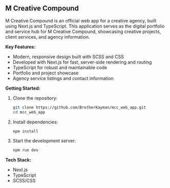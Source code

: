 ## M Creative Compound

M Creative Compound is an official web app for a creative agency, built using Next.js and TypeScript. This application serves as the digital portfolio and service hub for M Creative Compound, showcasing creative projects, client services, and agency information.

**Key Features:**
- Modern, responsive design built with SCSS and CSS
- Developed with Next.js for fast, server-side rendering and routing
- TypeScript for robust and maintainable code
- Portfolio and project showcase
- Agency service listings and contact information

**Getting Started:**
1. Clone the repository:
   ```bash
   git clone https://github.com/BrotherKayman/mcc_web_app.git
   cd mcc_web_app
   ```
2. Install dependencies:
   ```bash
   npm install
   ```
3. Start the development server:
   ```bash
   npm run dev
   ```

**Tech Stack:**
- Next.js
- TypeScript
- SCSS/CSS